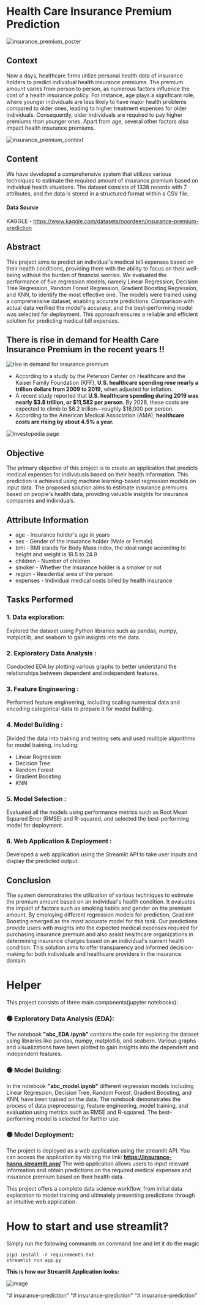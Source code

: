 # Health Care Insurance Premium Prediction

![insurance_premium_poster](/images/insurance_premium_poster.jpg)

## Context
Now a days,  healthcare firms utilize personal health data of insurance holders to predict individual health insurance premiums. The premium amount varies from person to person, as numerous factors influence the cost of a health insurance policy. For instance, age plays a significant role, where younger individuals are less likely to have major health problems compared to older ones, leading to higher treatment expenses for older individuals. Consequently, older individuals are required to pay higher premiums than younger ones. Apart from age, several other factors also impact health insurance premiums.

![insurance_premium_context](/images/insurance_premium_context.jpg)

## Content
We have developed a comprehensive system that utilizes various techniques to estimate the required amount of insurance premium based on individual health situations. The dataset consists of 1338 records with 7 attributes, and the data is stored in a structured format within a CSV file.

#### Data Source
KAGGLE - https://www.kaggle.com/datasets/noordeen/insurance-premium-prediction

## Abstract
This project aims to predict an individual's medical bill expenses based on their health conditions, providing them with the ability to focus on their well-being without the burden of financial worries. We evaluated the performance of five regression models, namely Linear Regression, Decision Tree Regression, Random Forest Regression, Gradient Boosting Regression, and KNN, to identify the most effective one. The models were trained using a comprehensive dataset, enabling accurate predictions. Comparison with actual data verified the model's accuracy, and the best-performing model was selected for deployment. This approach ensures a reliable and efficient solution for predicting medical bill expenses.

## __There is rise in demand for Health Care Insurance Premium in the recent years !!__

![rise in demand for insurance premium](/images/rising_demand.jpg)

- According to a study by the Peterson Center on Healthcare and the Kaiser Family Foundation (KFF), __U.S. healthcare spending rose nearly a trillion dollars from 2009 to 2019,__ when adjusted for inflation.
- A recent study reported that __U.S. healthcare spending during 2019 was nearly $3.8 trillion, or $11,582 per person__. By 2028, these costs are expected to climb to $6.2 trillion—roughly $18,000 per person.
- According to the American Medical Association (AMA), __healthcare costs are rising by about 4.5% a year.__

![Investopedia page](/images/rising_cost_insurance.jpg)

## Objective
The primary objective of this project is to create an application that predicts medical expenses for individuals based on their health information. This prediction is achieved using machine learning-based regression models on input data. The proposed solution aims to estimate insurance premiums based on people's health data, providing valuable insights for insurance companies and individuals.

## Attribute Information
- age - Insurance holder's age in years
- sex - Gender of the insurance holder (Male or Female)
- bmi - BMI stands for Body Mass Index, the ideal range according to height and weight is 18.5 to 24.9
- children - Number of children
- smoker - Whether the insurance holder is a smoker or not
- region - Residential area of the person
- expenses - Individual medical costs billed by health insurance

## Tasks Performed
### 1. Data exploration: 
Explored the dataset using Python libraries such as pandas, numpy, matplotlib, and seaborn to gain insights into the data.

### 2. Exploratory Data Analysis : 
Conducted EDA by plotting various graphs to better understand the relationships between dependent and independent features.

### 3. Feature Engineering : 
Performed feature engineering, including scaling numerical data and encoding categorical data to prepare it for model building.

### 4. Model Building : 
Divided the data into training and testing sets and used multiple algorithms for model training, including:<br>
- Linear Regression
- Decision Tree
- Random Forest
- Gradient Boosting
- KNN

### 5. Model Selection : 
Evaluated all the models using performance metrics such as Root Mean Squared Error (RMSE) and R-squared, and selected the best-performing model for deployment.

### 6. Web Application & Deployment : 
Developed a web application using the Streamlit API to take user inputs and display the predicted output.

## Conclusion
The system demonstrates the utilization of various techniques to estimate the premium amount based on an individual's health condition. It evaluates the impact of factors such as smoking habits and gender on the premium amount. By employing different regression models for prediction, Gradient Boosting emerged as the most accurate model for this task. Our predictions provide users with insights into the expected medical expenses required for purchasing insurance premium and also assist healthcare organizations in determining insurance charges based on an individual's current health condition. This solution aims to offer transparency and informed decision-making for both individuals and healthcare providers in the insurance domain.

# Helper
This project consists of three main components(jupyter notebooks):

### 🟢 Exploratory Data Analysis (EDA):
The notebook __"abc_EDA.ipynb"__ contains the code for exploring the dataset using libraries like pandas, numpy, matplotlib, and seaborn. Various graphs and visualizations have been plotted to gain insights into the dependent and independent features.
### 🟢 Model Building:
In the notebook __"abc_model.ipynb"__ different regression models including Linear Regression, Decision Tree, Random Forest, Gradient Boosting, and KNN, have been trained on the data. The notebook demonstrates the process of data preprocessing, feature engineering, model training, and evaluation using metrics such as RMSE and R-squared. The best-performing model is selected for further use.
### 🟢 Model Deployment:
The project is deployed as a web application using the streamlit API. You can access the application by visiting the link: __https://insurance-hasna.streamlit.app/__ The web application allows users to input relevant information and obtain predictions on the required medical expenses and insurance premium based on their health data.

This project offers a complete data science workflow, from initial data exploration to model training and ultimately presenting predictions through an intuitive web application.

# How to start and use streamlit?

Simply run the following commands on command line and let it do the magic
```
pip3 install -r requirements.txt
streamlit run app.py
```

__This is how our Streamlit Application looks:__

![image](https://github.com/user-attachments/assets/931f096c-d3d8-4a9b-94d0-4253a36b82f9)

"# insurance-prediction" 
"# insurance-prediction" 
"# insurance-prediction" 

